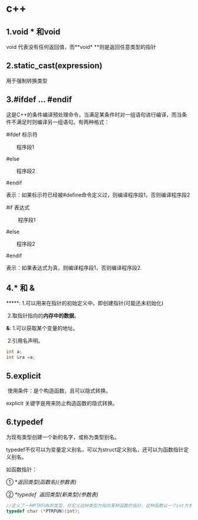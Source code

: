 # c++

## 1.void * 和void

void 代表没有任何返回值，而**void* **则是返回任意类型的指针

## 2.static_cast<type>(expression)

用于强制转换类型

## 3.#ifdef ... #endif

这是C++的条件编译预处理命令，当满足某条件时对一组语句进行编译，而当条件不满足时则编译另一组语句。有两种格式：

\#ifdef 标示符   

　　程序段1   

\#else     

　　程序段2   

\#endif 

表示：如果标示符已经被#define命令定义过，则编译程序段1，否则编译程序段2

\#if 表达式   

　　 程序段1  

\#else     

　　程序段2  

\#endif

表示：如果表达式为真，则编译程序段1，否则编译程序段2.

## 4.* 和 &

*****: 1.可以用来在指针的初始定义中，即创建指针(可能还未初始化)

​    2.取指针指向的**内存中的数据**。

**&**: 1.可以获取某个变量的地址。

​     2.引用名声明。 

```c++
int a;
int &ra =a;
```

## 5.explicit

​    使用条件：是个构造函数，且可以隐式转换。

explicit 关键字是用来防止构造函数的隐式转换。

## 6.typedef

为现有类型创建一个新的名字，或称为类型别名。

typedef不仅可以为变量定义别名，可以为struct定义别名，还可以为函数指针定义别名。

如函数指针：

① **返回类型(*函数名)(参数表)**

② **typedef  返回类型(*新类型)(参数表)**

```c++
//定义了一种PTRFUN的类型，并定义这种类型为指向某种函数的指针，这种函数以一个int为参数并返回char类型。
typedef char (*PTRFUN)(int);
```
